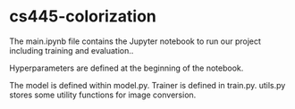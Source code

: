 # cs445-colorization

The main.ipynb file contains the Jupyter notebook to run our project including training and evaluation..

Hyperparameters are defined at the beginning of the notebook. 

The model is defined within model.py. Trainer is defined in train.py. utils.py stores some utility functions for image conversion.

